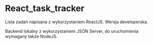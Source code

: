# React_task_tracker
Lista zadań napisana z wykorzystaniem ReactJS. 
Wersja developerska.

Backend lokalny z wykorzystaniem JSON Server, do uruchomienia wymagany także NodeJS.

